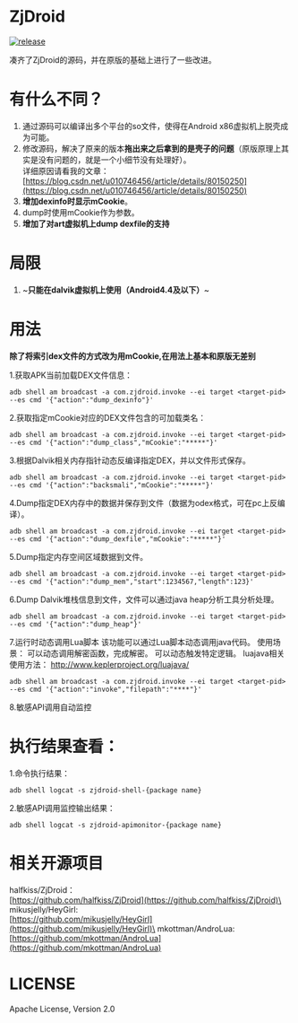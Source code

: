 # ZjDroid
[![release](https://img.shields.io/badge/download-v1.0.0(1)-brightgreen.svg)](https://github.com/KB5201314/ZjDroid/releases)

凑齐了ZjDroid的源码，并在原版的基础上进行了一些改进。

# 有什么不同？
1. 通过源码可以编译出多个平台的so文件，使得在Android x86虚拟机上脱壳成为可能。
2. 修改源码，解决了原来的版本**拖出来之后拿到的是壳子的问题**（原版原理上其实是没有问题的，就是一个小细节没有处理好）。\
详细原因请看我的文章：\
[https://blog.csdn.net/u010746456/article/details/80150250](https://blog.csdn.net/u010746456/article/details/80150250)
3. **增加dexinfo时显示mCookie**。
4. dump时使用mCookie作为参数。
5. **增加了对art虚拟机上dump dexfile的支持**

# 局限
1. ~**只能在dalvik虚拟机上使用（Android4.4及以下）**~

# 用法
**除了将索引dex文件的方式改为用mCookie,在用法上基本和原版无差别**

1.获取APK当前加载DEX文件信息：
```
adb shell am broadcast -a com.zjdroid.invoke --ei target <target-pid> --es cmd '{"action":"dump_dexinfo"}'
```
2.获取指定mCookie对应的DEX文件包含的可加载类名：
```
adb shell am broadcast -a com.zjdroid.invoke --ei target <target-pid> --es cmd '{"action":"dump_class","mCookie":"*****"}'
```
3.根据Dalvik相关内存指针动态反编译指定DEX，并以文件形式保存。
```
adb shell am broadcast -a com.zjdroid.invoke --ei target <target-pid> --es cmd '{"action":"backsmali","mCookie":"*****"}'
```
4.Dump指定DEX内存中的数据并保存到文件（数据为odex格式，可在pc上反编译）。
```
adb shell am broadcast -a com.zjdroid.invoke --ei target <target-pid> --es cmd '{"action":"dump_dexfile","mCookie":"*****"}'
```
5.Dump指定内存空间区域数据到文件。
```
adb shell am broadcast -a com.zjdroid.invoke --ei target <target-pid> --es cmd '{"action":"dump_mem","start":1234567,"length":123}'
```
6.Dump Dalvik堆栈信息到文件，文件可以通过java heap分析工具分析处理。
```
adb shell am broadcast -a com.zjdroid.invoke --ei target <target-pid> --es cmd '{"action":"dump_heap"}'
```
7.运行时动态调用Lua脚本 该功能可以通过Lua脚本动态调用java代码。 使用场景： 可以动态调用解密函数，完成解密。 可以动态触发特定逻辑。
luajava相关使用方法： http://www.keplerproject.org/luajava/
```
adb shell am broadcast -a com.zjdroid.invoke --ei target <target-pid> --es cmd '{"action":"invoke","filepath":"****"}'
```
8.敏感API调用自动监控

# 执行结果查看：

1.命令执行结果： 
```
adb shell logcat -s zjdroid-shell-{package name}
```
2.敏感API调用监控输出结果： 
```
adb shell logcat -s zjdroid-apimonitor-{package name}
```

# 相关开源项目
halfkiss/ZjDroid：\
[https://github.com/halfkiss/ZjDroid](https://github.com/halfkiss/ZjDroid)\
mikusjelly/HeyGirl:\
[https://github.com/mikusjelly/HeyGirl](https://github.com/mikusjelly/HeyGirl)\
mkottman/AndroLua:\
[https://github.com/mkottman/AndroLua](https://github.com/mkottman/AndroLua)

# LICENSE
Apache License, Version 2.0
